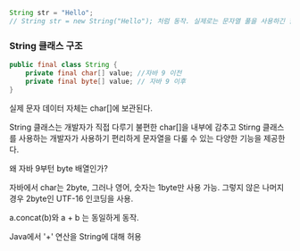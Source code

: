 ```java
String str = "Hello";
// String str = new String("Hello"); 처럼 동작. 실제로는 문자열 풀을 사용하긴 함
```

### String 클래스 구조
```java
public final class String {
    private final char[] value; //자바 9 이전
    private final byte[] value; // 자바 9 이후
}
```

실제 문자 데이터 자체는 char[]에 보관된다.

String 클래스는 개발자가 직접 다루기 불편한 char[]을 내부에 감추고 Stirng 클래스를 사용하는 개발자가 사용하기 편리하게 문자열을 다룰 수 있는 다양한 기능을 제공한다.

왜 자바 9부턴 byte 배열인가?

자바에서 char는 2byte, 그러나 영어, 숫자는 1byte만 사용 가능.
그렇지 않은 나머지 경우 2byte인 UTF-16 인코딩을 사용.


a.concat(b)와 a + b 는 동일하게 동작.

Java에서 '+' 연산을 String에 대해 허용